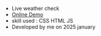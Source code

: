<ul>
  <li>Live weather check</li>
  <li><a href='https://shayanj121.github.io/Weather/'>Online Demo</a></li>
  <li>skill used : CSS HTML JS</li>
  <li>Developed by me on 2025 january</li>
</ul>
